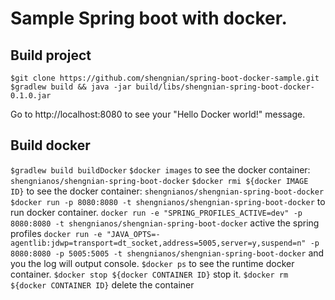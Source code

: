 # Sample Spring boot with docker.

## Build project
`$git clone https://github.com/shengnian/spring-boot-docker-sample.git`
`$gradlew build && java -jar build/libs/shengnian-spring-boot-docker-0.1.0.jar`

Go to http://localhost:8080 to see your "Hello Docker world!" message.

## Build docker
`$gradlew build buildDocker`
`$docker images` to see the docker container: `shengnianos/shengnian-spring-boot-docker`
`$docker rmi ${docker IMAGE ID}` to see the docker container: `shengnianos/shengnian-spring-boot-docker`
`$docker run -p 8080:8080 -t shengnianos/shengnian-spring-boot-docker` to run docker container.
`docker run -e "SPRING_PROFILES_ACTIVE=dev" -p 8080:8080 -t shengnianos/shengnian-spring-boot-docker` active the spring profiles
`docker run -e "JAVA_OPTS=-agentlib:jdwp=transport=dt_socket,address=5005,server=y,suspend=n" -p 8080:8080 -p 5005:5005 -t shengnianos/shengnian-spring-boot-docker` 
and you the log will output console.
`$docker ps` to see the runtime docker container.
`$docker stop ${docker CONTAINER ID}` stop it.
`$docker rm ${docker CONTAINER ID}` delete the container




